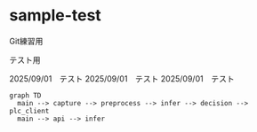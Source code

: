 # sample-test
Git練習用

テスト用


2025/09/01　テスト
2025/09/01　テスト
2025/09/01　テスト

```mermaid
graph TD
  main --> capture --> preprocess --> infer --> decision --> plc_client
  main --> api --> infer
